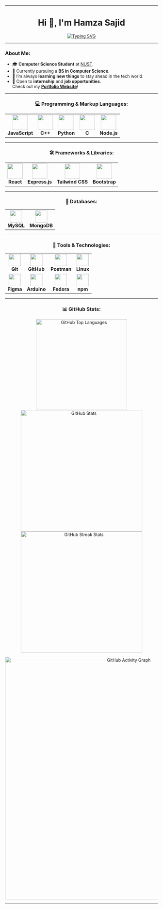 
---

<h1 align="center">Hi 👋, I'm Hamza Sajid</h1>

<p align="center">
  <a href="https://git.io/typing-svg">
    <img src="https://readme-typing-svg.demolab.com?font=Fira+Code&size=25&pause=1000&center=true&vCenter=true&width=550&height=60&lines=Full+Stack+Web+Developer;2D+Game+Developer;Always+Learning+New+Things" alt="Typing SVG" />
  </a>
</p>

---

### About Me:

- 🎓 **Computer Science Student** at [NUST](https://nust.edu.pk/).  
- 🧠 Currently pursuing a **BS in Computer Science**.  
- 🌱 I’m always **learning new things** to stay ahead in the tech world.  
- 💼 Open to **internship** and **job opportunities**.  
  Check out my **[Portfolio Website](https://personal-portfolio-phi-mocha.vercel.app/)**!  

---

### <p align="center">💻 Programming & Markup Languages:</p>

<table align="center">
  <tr>
    <td align="center"><img src="https://cdn.jsdelivr.net/gh/devicons/devicon/icons/javascript/javascript-original.svg" height="50" /><br><b>JavaScript</b></td>
    <td align="center"><img src="https://cdn.jsdelivr.net/gh/devicons/devicon/icons/cplusplus/cplusplus-original.svg" height="50" /><br><b>C++</b></td>
    <td align="center"><img src="https://cdn.jsdelivr.net/gh/devicons/devicon/icons/python/python-original.svg" height="50" /><br><b>Python</b></td>
    <td align="center"><img src="https://cdn.simpleicons.org/c/A8B9CC" height="50" /><br><b>C</b></td>
    <td align="center"><img src="https://cdn.simpleicons.org/nodedotjs/339933" height="50" /><br><b>Node.js</b></td>
  </tr>
</table>

---

### <p align="center">🛠️ Frameworks & Libraries:</p>

<table align="center">
  <tr>
    <td align="center"><img src="https://cdn.jsdelivr.net/gh/devicons/devicon/icons/react/react-original.svg" height="50" /><br><b>React</b></td>
    <td align="center"><img src="https://skillicons.dev/icons?i=express" height="50" /><br><b>Express.js</b></td>
    <td align="center"><img src="https://skillicons.dev/icons?i=tailwind" height="50" /><br><b>Tailwind CSS</b></td>
    <td align="center"><img src="https://cdn.jsdelivr.net/gh/devicons/devicon/icons/bootstrap/bootstrap-original.svg" height="50" /><br><b>Bootstrap</b></td>
  </tr>
</table>

---

### <p align="center">📂 Databases:</p>

<table align="center">
  <tr>
    <td align="center"><img src="https://img.shields.io/badge/MySQL-4479A1?logo=mysql&logoColor=white&style=for-the-badge" height="40" /><br><b>MySQL</b></td>
    <td align="center"><img src="https://img.shields.io/badge/MongoDB-47A248?logo=mongodb&logoColor=white&style=for-the-badge" height="40" /><br><b>MongoDB</b></td>
  </tr>
</table>

---

### <p align="center">🔧 Tools & Technologies:</p>

<table align="center">
  <tr>
    <td align="center"><img src="https://img.shields.io/badge/Git-F05032?logo=git&logoColor=white&style=for-the-badge" height="40" /><br><b>Git</b></td>
    <td align="center"><img src="https://img.shields.io/badge/GitHub-181717?logo=github&logoColor=white&style=for-the-badge" height="40" /><br><b>GitHub</b></td>
    <td align="center"><img src="https://img.shields.io/badge/Postman-FF6C37?logo=postman&logoColor=black&style=for-the-badge" height="40" /><br><b>Postman</b></td>
    <td align="center"><img src="https://img.shields.io/badge/Linux-FCC624?logo=linux&logoColor=black&style=for-the-badge" height="40" /><br><b>Linux</b></td>
  </tr>
  <tr>
    <td align="center"><img src="https://img.shields.io/badge/Figma-F24E1E?logo=figma&logoColor=white&style=for-the-badge" height="40" /><br><b>Figma</b></td>
    <td align="center"><img src="https://skillicons.dev/icons?i=arduino" height="40" /><br><b>Arduino</b></td>
    <td align="center"><img src="https://img.shields.io/badge/Fedora-51A2DA?logo=fedora&logoColor=black&style=for-the-badge" height="40" /><br><b>Fedora</b></td>
    <td align="center"><img src="https://img.shields.io/badge/npm-CB3837?logo=npm&logoColor=white&style=for-the-badge" height="40" /><br><b>npm</b></td>
  </tr>
</table>

---

### <p align="center">📊 GitHub Stats:</p>

<p align="center">
  <img src="https://github-readme-stats.vercel.app/api/top-langs/?username=HAMZOO0&theme=onedark&hide_border=true&include_all_commits=false&count_private=false&layout=compact" width="300" alt="GitHub Top Languages" />
  <br>
  <img src="https://github-readme-stats.vercel.app/api?username=HAMZOO0&theme=onedark&hide_border=true&include_all_commits=false&count_private=false" width="400" alt="GitHub Stats" />
  <img src="https://github-readme-streak-stats.herokuapp.com/?user=HAMZOO0&theme=onedark&hide_border=true" width="400" alt="GitHub Streak Stats" />
</p>

<p align="center">
  <img src="https://github-readme-activity-graph.vercel.app/graph?username=HAMZOO0&radius=16&theme=one-dark" width="800" alt="GitHub Activity Graph" />
</p>

---

